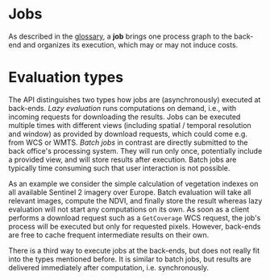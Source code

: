 # Jobs

As described in the [glossary](glossary.md), a **job** brings one process graph to the back-end and organizes its execution, which may or may not induce costs.


# Evaluation types
The API distinguishes two types how jobs are (asynchronously) executed at back-ends. _Lazy evaluation_ runs computations on demand, i.e., with incoming requests for downloading the results. Jobs can be executed multiple times with different views (including spatial / temporal resolution and window) as provided by download requests, which could come e.g. from WCS or WMTS.  _Batch jobs_ in contrast are directly submitted to the back office's processing system. They will run only once, potentially include a provided view, and will store results after execution. Batch jobs are typically time consuming such that user interaction is not possible. 

As an example we consider the simple calculation of vegetation indexes on all available Sentinel 2 imagery over Europe. Batch evaluation will take all relevant images, compute the NDVI, and finally store the result whereas lazy evaluation will not start any computations on its own. As soon as a client performs a download request such as a `GetCoverage` WCS request, the job's process will be executed but only for requested pixels. However, back-ends are free to cache frequent intermediate results on their own.

There is a third way to execute jobs at the back-ends, but does not really fit into the types mentioned before. It is similar to batch jobs, but results are delivered immediately after computation, i.e. synchronously. 


